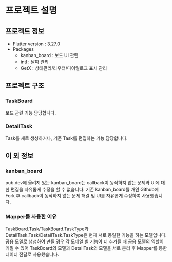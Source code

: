 # 프로젝트 설명

## 프로젝트 정보
- Flutter version : 3.27.0
- Packages
  - kanban_board : 보드 UI 관련 
  - intl : 날짜 관리 
  - GetX : 상태관리/라우터/다이얼로그 표시 관리

## 프로젝트 구조
### TaskBoard
보드 관련 기능 담당합니다.

### DetailTask
Task를 새로 생성하거나, 기존 Task를 편집하는 기능 담당합니다.


## 이 외 정보
### kanban_board
pub.dev에 올려져 있는 kanban_board는 callback이 동작하지 않는 문제와 UI에 대한 편집을 자유롭게 수정을 할 수 없습니다. 기존 kanban_board를 개인 Github에 Fork 후 callback이 동작하지 않는 문제 해결 및 UI를 자유롭게 수정하여 사용했습니다.

### Mapper를 사용한 이유 
TaskBoard.Task/TaskBoard.TaskType과 DetailTask.Task/DetailTask.TaskType은 현재 서로 동일한 기능을 하는 모델입니다. 공용 모델로 생성하여 만들 경우 각 도메일 별 기능이 더 추가될 때 공용 모델의 역할이 커질 수 있어 TaskBoard의 모델과 DetailTask의 모델을 서로 분리 후 Mapper를 통한 데이터 전달로 사용했습니다.
